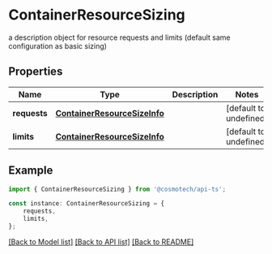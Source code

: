 # ContainerResourceSizing

a description object for resource requests and limits (default same configuration as basic sizing)

## Properties

Name | Type | Description | Notes
------------ | ------------- | ------------- | -------------
**requests** | [**ContainerResourceSizeInfo**](ContainerResourceSizeInfo.md) |  | [default to undefined]
**limits** | [**ContainerResourceSizeInfo**](ContainerResourceSizeInfo.md) |  | [default to undefined]

## Example

```typescript
import { ContainerResourceSizing } from '@cosmotech/api-ts';

const instance: ContainerResourceSizing = {
    requests,
    limits,
};
```

[[Back to Model list]](../README.md#documentation-for-models) [[Back to API list]](../README.md#documentation-for-api-endpoints) [[Back to README]](../README.md)
